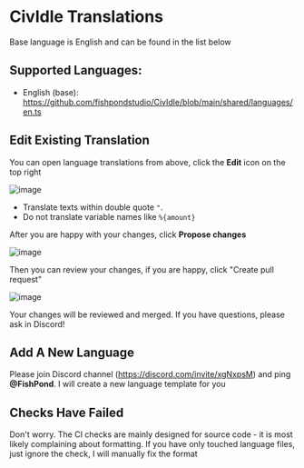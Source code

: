 # CivIdle Translations

Base language is English and can be found in the list below

## Supported Languages:

- English (base): https://github.com/fishpondstudio/CivIdle/blob/main/shared/languages/en.ts

## Edit Existing Translation

You can open language translations from above, click the **Edit** icon on the top right

![image](https://user-images.githubusercontent.com/608221/113917327-c13b5f80-97e9-11eb-82fa-dc6fc0aa65fa.png)

- Translate texts within double quote `"`.
- Do not translate variable names like `%{amount}`

After you are happy with your changes, click **Propose changes**

![image](https://user-images.githubusercontent.com/608221/113917613-11b2bd00-97ea-11eb-9473-b0a300b7df19.png)

Then you can review your changes, if you are happy, click "Create pull request"

![image](https://user-images.githubusercontent.com/608221/114295260-ca0f8800-9aac-11eb-9bf1-844daaad1ad8.png)

Your changes will be reviewed and merged. If you have questions, please ask in Discord!

## Add A New Language

Please join Discord channel (https://discord.com/invite/xgNxpsM) and ping **@FishPond**. I will create a new language template for you

## Checks Have Failed

Don't worry. The CI checks are mainly designed for source code - it is most likely complaining about formatting. If you have only touched language files, just ignore the check, I will manually fix the format
